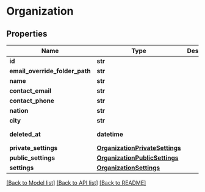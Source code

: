 # Organization

## Properties
Name | Type | Description | Notes
------------ | ------------- | ------------- | -------------
**id** | **str** |  | [optional] 
**email_override_folder_path** | **str** |  | [optional] 
**name** | **str** |  | [optional] 
**contact_email** | **str** |  | [optional] 
**contact_phone** | **str** |  | [optional] 
**nation** | **str** |  | [optional] 
**city** | **str** |  | [optional] 
**deleted_at** | **datetime** |  | [optional] [readonly] 
**private_settings** | [**OrganizationPrivateSettings**](OrganizationPrivateSettings.md) |  | [optional] 
**public_settings** | [**OrganizationPublicSettings**](OrganizationPublicSettings.md) |  | [optional] 
**settings** | [**OrganizationSettings**](OrganizationSettings.md) |  | [optional] 

[[Back to Model list]](../README.md#documentation-for-models) [[Back to API list]](../README.md#documentation-for-api-endpoints) [[Back to README]](../README.md)


